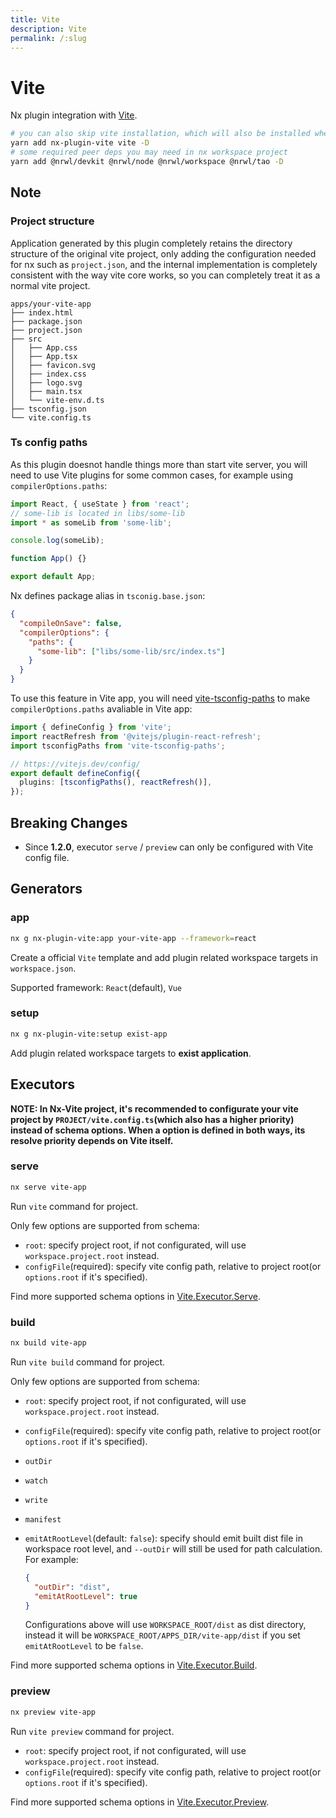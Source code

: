 ```yaml
---
title: Vite
description: Vite
permalink: /:slug
---
```


# Vite

Nx plugin integration with [Vite](https://vitejs.dev/).

```bash
# you can also skip vite installation, which will also be installed when executing generator:app
yarn add nx-plugin-vite vite -D
# some required peer deps you may need in nx workspace project
yarn add @nrwl/devkit @nrwl/node @nrwl/workspace @nrwl/tao -D
```

## Note

### Project structure

Application generated by this plugin completely retains the directory structure of the original vite project, only adding the configuration needed for nx such as `project.json`, and the internal implementation is completely consistent with the way vite core works, so you can completely treat it as a normal vite project.

```text
apps/your-vite-app
├── index.html
├── package.json
├── project.json
├── src
│   ├── App.css
│   ├── App.tsx
│   ├── favicon.svg
│   ├── index.css
│   ├── logo.svg
│   ├── main.tsx
│   └── vite-env.d.ts
├── tsconfig.json
└── vite.config.ts
```



### Ts config paths

As this plugin doesnot handle things more than start vite server, you will need to use Vite plugins for some common cases, for example using `compilerOptions.paths`:

```typescript
import React, { useState } from 'react';
// some-lib is located in libs/some-lib
import * as someLib from 'some-lib';

console.log(someLib);

function App() {}

export default App;
```

Nx defines package alias in `tsconig.base.json`:

```json
{
  "compileOnSave": false,
  "compilerOptions": {
    "paths": {
      "some-lib": ["libs/some-lib/src/index.ts"]
    }
  }
}
```

To use this feature in Vite app, you will need [vite-tsconfig-paths](https://www.npmjs.com/package/vite-tsconfig-paths) to make `compilerOptions.paths` avaliable in Vite app:

```typescript
import { defineConfig } from 'vite';
import reactRefresh from '@vitejs/plugin-react-refresh';
import tsconfigPaths from 'vite-tsconfig-paths';

// https://vitejs.dev/config/
export default defineConfig({
  plugins: [tsconfigPaths(), reactRefresh()],
});
```

## Breaking Changes

- Since **1.2.0**, executor `serve` / `preview` can only be configured with Vite config file.

## Generators

### app

```bash
nx g nx-plugin-vite:app your-vite-app --framework=react
```

Create a official `Vite` template and add plugin related workspace targets in `workspace.json`.

Supported framework: `React`(default), `Vue`

### setup

```bash
nx g nx-plugin-vite:setup exist-app
```

Add plugin related workspace targets to **exist application**.

## Executors

**NOTE: In Nx-Vite project, it's recommended to configurate your vite project by `PROJECT/vite.config.ts`(which also has a higher priority) instead of schema options. When a option is defined in both ways, its resolve priority depends on Vite itself.**

### serve

```bash
nx serve vite-app
```

Run `vite` command for project.

Only few options are supported from schema:

- `root`: specify project root, if not configurated, will use `workspace.project.root` instead.
- `configFile`(required): specify vite config path, relative to project root(or `options.root` if it's specified).

Find more supported schema options in [Vite.Executor.Serve](/packages/nx-plugin-vite/src/executors/serve/schema.json).

### build

```bash
nx build vite-app
```

Run `vite build` command for project.

Only few options are supported from schema:

- `root`: specify project root, if not configurated, will use `workspace.project.root` instead.
- `configFile`(required): specify vite config path, relative to project root(or `options.root` if it's specified).
- `outDir`
- `watch`
- `write`
- `manifest`
- `emitAtRootLevel`(default: `false`): specify should emit built dist file in workspace root level, and `--outDir` will still be used for path calculation. For example:

  ```json
  {
    "outDir": "dist",
    "emitAtRootLevel": true
  }
  ```

  Configurations above will use `WORKSPACE_ROOT/dist` as dist directory, instead it will be `WORKSPACE_ROOT/APPS_DIR/vite-app/dist` if you set `emitAtRootLevel` to be `false`.

Find more supported schema options in [Vite.Executor.Build](/packages/nx-plugin-vite/src/executors/build/schema.json).

### preview

```bash
nx preview vite-app
```

Run `vite preview` command for project.

- `root`: specify project root, if not configurated, will use `workspace.project.root` instead.
- `configFile`(required): specify vite config path, relative to project root(or `options.root` if it's specified).

Find more supported schema options in [Vite.Executor.Preview](/packages/nx-plugin-vite/src/executors/preview/schema.json).
